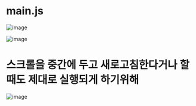 # main.js

![image](https://github.com/understanding963852/app-clone1/assets/60366769/13a94afd-0ee8-4cae-8192-d61c9f90fbdd)


![image](https://github.com/understanding963852/app-clone1/assets/60366769/5768b504-53a0-46b4-8f08-bffd1f7e6633)


# 스크롤을 중간에 두고 새로고침한다거나 할때도   제대로 실행되게 하기위해
![image](https://github.com/understanding963852/app-clone1/assets/60366769/f94f1c6e-a1d3-4abc-913b-1c9ac239ed97)

